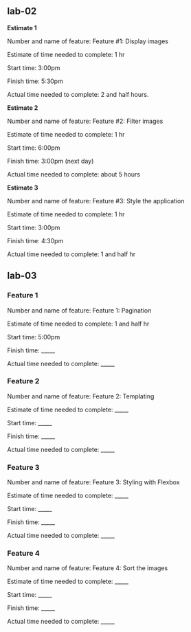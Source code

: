 ## lab-02

**Estimate 1**

Number and name of feature: Feature #1: Display images

Estimate of time needed to complete: 1 hr

Start time: 3:00pm

Finish time: 5:30pm

Actual time needed to complete: 2 and half hours.


**Estimate 2**

Number and name of feature: Feature #2: Filter images

Estimate of time needed to complete: 1 hr

Start time: 6:00pm

Finish time: 3:00pm (next day)

Actual time needed to complete: about 5 hours


**Estimate 3**

Number and name of feature: Feature #3: Style the application

Estimate of time needed to complete: 1 hr

Start time: 3:00pm

Finish time: 4:30pm

Actual time needed to complete: 1 and half hr


## lab-03

### Feature 1

Number and name of feature: Feature 1: Pagination

Estimate of time needed to complete: 1 and half hr

Start time: 5:00pm

Finish time: _____

Actual time needed to complete: _____


### Feature 2

Number and name of feature: Feature 2: Templating

Estimate of time needed to complete: _____

Start time: _____

Finish time: _____

Actual time needed to complete: _____


### Feature 3

Number and name of feature: Feature 3: Styling with Flexbox

Estimate of time needed to complete: _____

Start time: _____

Finish time: _____

Actual time needed to complete: _____


### Feature 4

Number and name of feature: Feature 4: Sort the images

Estimate of time needed to complete: _____

Start time: _____

Finish time: _____

Actual time needed to complete: _____